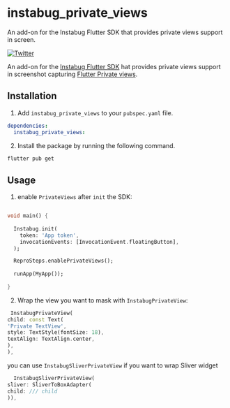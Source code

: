 # instabug_private_views

An add-on for the Instabug Flutter SDK that provides private views support in screen.

[![Twitter](https://img.shields.io/badge/twitter-@Instabug-blue.svg)](https://twitter.com/Instabug)

An add-on for the [Instabug Flutter SDK](https://github.com/Instabug/Instabug-Flutter) hat provides private views support in screenshot capturing [Flutter Private views](https://pub.dev/packages/).

## Installation

1. Add `instabug_private_views` to your `pubspec.yaml` file.

```yaml
dependencies:
  instabug_private_views:
```

2. Install the package by running the following command.

```sh
flutter pub get
```

## Usage

1. enable `PrivateViews` after `init` the SDK:


```dart

void main() {
  
  Instabug.init(
    token: 'App token',
    invocationEvents: [InvocationEvent.floatingButton],
  );

  ReproSteps.enablePrivateViews();
  
  runApp(MyApp());
  
}
```

2. Wrap  the view you want to mask with `InstabugPrivateView`:

```dart
 InstabugPrivateView(
child: const Text(
'Private TextView',
style: TextStyle(fontSize: 18),
textAlign: TextAlign.center,
),
),
```

you can use `InstabugSliverPrivateView` if you want to wrap Sliver widget 
```dart
  InstabugSliverPrivateView(
sliver: SliverToBoxAdapter(
child: /// child
)),
```
